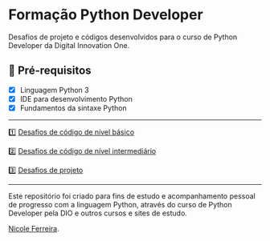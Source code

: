 <h1> Formação Python Developer </h1>

<p> Desafios de projeto e códigos desenvolvidos para o curso de Python Developer da Digital Innovation One. 

<h2> 🛑 Pré-requisitos </h2>

- [x] Linguagem Python 3
- [x] IDE para desenvolvimento Python
- [x] Fundamentos da sintaxe Python

------------------------------------
1️⃣ [Desafios de código de nível básico](https://github.com/NicoleNF/python-developer/tree/main/desafios_codigo_basico)

2️⃣ [Desafios de código de nível intermediário](https://github.com/NicoleNF/python-developer/tree/main/desafios_codigo_intermediario)

3️⃣ [Desafios de projeto](https://github.com/NicoleNF/python-developer/tree/main/desafios_projeto)

------------------------------------
Este repositório foi criado para fins de estudo e acompanhamento pessoal de progresso com a linguagem Python, através do curso de Python Developer pela DIO e outros cursos e sites de estudo.

[Nicole Ferreira](https://www.linkedin.com/in/nicole-ferreira-929b841a0/).
